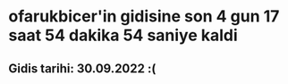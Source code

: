 # ofarukbicer'in gidisine son 4 gun 17 saat 54 dakika 54 saniye kaldi

## Gidis tarihi: 30.09.2022 :(